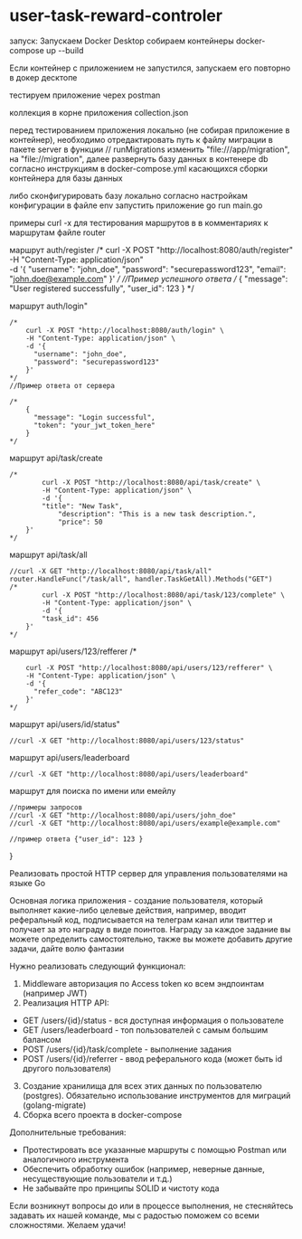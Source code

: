 # user-task-reward-controler

запуск:
Запуcкаем Docker Desktop
собираем контейнеры
docker-compose up --build

Если контейнер с приложением не запустился, запускаем его повторно в докер десктопе

тестируем приложение черех postman

коллекция в корне приложения collection.json

перед тестированием приложения локально (не собирая приложение в контейнер), необходимо отредактировать путь к файлу миграции в пакете server в функции // runMigrations
изменить "file:///app/migration", на "file://migration",
далее развернуть базу данных в контенере db согласно инструкциям в docker-compose.yml касающихся сборки контейнера для базы данных

либо сконфигурировать базу локально согласно настройкам конфигурации в файле env
запустить приложение go run main.go




примеры curl -x для тестирования маршрутов в в комментариях к маршрутам файле router


маршрут auth/register
	/*
			curl -X POST "http://localhost:8080/auth/register" \
			-H "Content-Type: application/json" \
			-d '{
			"username": "john_doe",
				"password": "securepassword123",
				"email": "john.doe@example.com"
		}'
	*/
	//Пример успешного ответа
	/*
		{
		  "message": "User registered successfully",
		  "user_id": 123
		}
	*/
	

маршрут auth/login"

	/*
		curl -X POST "http://localhost:8080/auth/login" \
		-H "Content-Type: application/json" \
		-d '{
		  "username": "john_doe",
		  "password": "securepassword123"
		}'
	*/
	//Пример ответа от сервера

	/*
		{
		  "message": "Login successful",
		  "token": "your_jwt_token_here"
		}
	*/




маршрут api/task/create

	/*
			curl -X POST "http://localhost:8080/api/task/create" \
			-H "Content-Type: application/json" \
			-d '{
			"title": "New Task",
				"description": "This is a new task description.",
				"price": 50
		}'
	*/

маршрут api/task/all

	//curl -X GET "http://localhost:8080/api/task/all"
	router.HandleFunc("/task/all", handler.TaskGetAll).Methods("GET")
	/*
			curl -X POST "http://localhost:8080/api/task/123/complete" \
			-H "Content-Type: application/json" \
			-d '{
			"task_id": 456
		}'
	*/

маршрут api/users/123/refferer
	/*

		curl -X POST "http://localhost:8080/api/users/123/refferer" \
		-H "Content-Type: application/json" \
		-d '{
		  "refer_code": "ABC123"
		}'
	*/

маршрут	api/users/id/status"

	//curl -X GET "http://localhost:8080/api/users/123/status"

маршрут	api/users/leaderboard

	//curl -X GET "http://localhost:8080/api/users/leaderboard"

маршрут для поиска по имени или емейлу

	//примеры запросов
	//curl -X GET "http://localhost:8080/api/users/john_doe"
	//curl -X GET "http://localhost:8080/api/users/example@example.com"

	//пример ответа {"user_id": 123 }
	
}



Реализовать простой HTTP сервер для управления пользователями на языке Go


Основная логика приложения - создание пользователя, который выполняет какие-либо целевые действия, например, вводит реферальный код, подписывается на телеграм канал или твиттер и получает за это награду в виде поинтов. Награду за каждое задание вы можете определить самостоятельно, также вы можете добавить другие задачи, дайте волю фантазии


Нужно реализовать следующий функционал:
1. Middleware авторизация по Access token ко всем эндпоинтам (например JWT)
2. Реализация HTTP API:
* GET /users/{id}/status - вся доступная информация о пользователе
* GET /users/leaderboard - топ пользователей с самым большим балансом
* POST /users/{id}/task/complete - выполнение задания
* POST /users/{id}/referrer - ввод реферального кода (может быть id другого пользователя)
3. Создание хранилища для всех этих данных по пользователю (postgres). Обязательно использование инструментов для миграций (golang-migrate)
4. Сборка всего проекта в docker-compose


Дополнительные требования:
* Протестировать все указанные маршруты с помощью Postman или аналогичного инструмента
* Обеспечить обработку ошибок (например, неверные данные, несуществующие пользователи и т.д.)
* Не забывайте про принципы SOLID и чистоту кода


Если возникнут вопросы до или в процессе выполнения, не стесняйтесь задавать их нашей команде, мы с радостью поможем со всеми сложностями. Желаем удачи!
